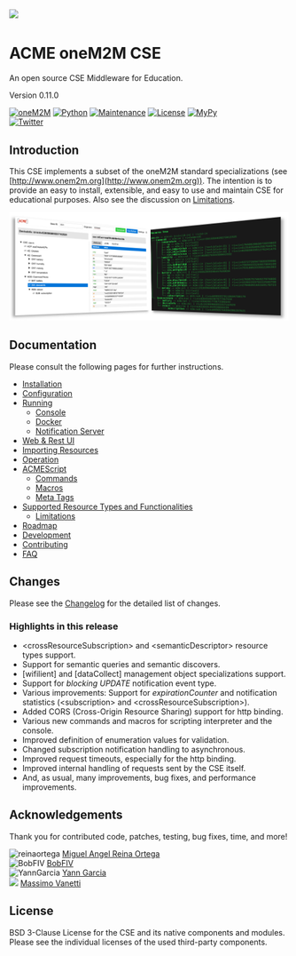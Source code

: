 # ![](acme/webui/web/img/acme_sm.png) 

# ACME oneM2M CSE
An open source CSE Middleware for Education.

Version 0.11.0

[![oneM2M](https://img.shields.io/badge/oneM2M-f00)](https://www.onem2m.org) [![Python](https://img.shields.io/badge/Python-3.8-blue)](https://www.python.org) [![Maintenance](https://img.shields.io/badge/Maintained-Yes-green.svg)](https://github.com/ankraft/ACME-oneM2M-CSE/graphs/commit-activity) [![License](https://img.shields.io/badge/License-BSD%203--Clause-green)](LICENSE) [![MyPy](https://img.shields.io/badge/MyPy-covered-green)](LICENSE)  
[![Twitter](https://img.shields.io/twitter/url/https/twitter.com/acmeCSE.svg?style=social&label=%40acmeCSE)](https://twitter.com/acmeCSE)



## Introduction

This CSE implements a subset of the oneM2M standard specializations (see [http://www.onem2m.org](http://www.onem2m.org)). The intention is to provide an easy to install, extensible, and easy to use and maintain CSE for educational purposes. Also see the discussion on [Limitations](docs/Supported.md#limitations).


![](docs/images/title.png)

## Documentation
Please consult the following pages for further instructions.

- [Installation](docs/Installation.md)
- [Configuration](docs/Configuration.md)
- [Running](docs/Running.md)
	- [Console](docs/Console.md)
	- [Docker](docs/Docker.md)
	- [Notification Server](tools/notificationServer/README.md)
- [Web & Rest UI](docs/WebUI.md)
- [Importing Resources](docs/Importing.md)
- [Operation](docs/Operation.md)
- [ACMEScript](docs/ACMEScript.md)
	- [Commands](docs/ACMEScript-commands.md)
	- [Macros](docs/ACMEScript-macros.md)
	- [Meta Tags](docs/ACMEScript-metatags.md)
- [Supported Resource Types and Functionalities](docs/Supported.md)
	- [Limitations](docs/Supported.md#limitations)
- [Roadmap](docs/Roadmap.md)
- [Development](docs/Development.md)
- [Contributing](docs/Contributing.md)
- [FAQ](docs/FAQ.md)

## Changes

Please see the [Changelog](CHANGELOG.md) for the detailed list of changes.

### Highlights in this release

- &lt;crossResourceSubscription> and &lt;semanticDescriptor> resource types support.
- Support for semantic queries and semantic discovers.
- [wifilient] and [dataCollect] management object specializations support.
- Support for *blocking UPDATE* notification event type.
- Various improvements: Support for *expirationCounter* and notification statistics (&lt;subscription> and &lt;crossResourceSubscription>).
- Added CORS (Cross-Origin Resource Sharing) support for http binding.
- Various new commands and macros for scripting interpreter and the console.
- Improved definition of enumeration values for validation.
- Changed subscription notification handling to asynchronous.
- Improved request timeouts, especially for the http binding.
- Improved internal handling of requests sent by the CSE itself.
- And, as usual, many improvements, bug fixes, and performance improvements.

## Acknowledgements

Thank you for contributed code, patches, testing, bug fixes, time, and more!

![reinaortega](https://github.com/reinaortega.png?size=24) [Miguel Angel Reina Ortega](https://github.com/reinaortega)  
![BobFIV](https://github.com/BobFIV.png?size=24) [BobFIV](https://github.com/BobFIV)  
![YannGarcia](https://github.com/YannGarcia.png?size=24) [Yann Garcia](https://github.com/YannGarcia)  
<img src="https://github.com/massimov.png" width="24"> [Massimo Vanetti](https://github.com/massimov)  


## License
BSD 3-Clause License for the CSE and its native components and modules. Please see the individual licenses of the used third-party components.

